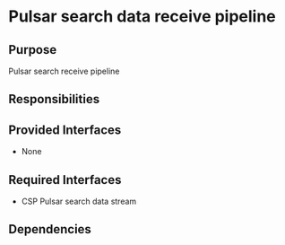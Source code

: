 # Pulsar search data receive pipeline 

## Purpose

Pulsar search receive pipeline

## Responsibilities

## Provided Interfaces

- None

## Required Interfaces

- CSP Pulsar search data stream

## Dependencies
